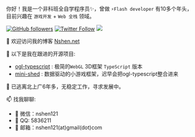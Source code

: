 你好！我是一个非科班全自学程序员✨，曾做 `⚡Flash developer`  有10多个年头，目前兴趣在 `游戏开发` + `Web 全栈` 领域。

[![GitHub followers](https://img.shields.io/github/followers/nshen?label=Follow%20me%EF%BC%81&style=social)](https://github.com/nshen/)
[![Twitter Follow](https://img.shields.io/twitter/follow/nshen121?style=social)](https://twitter.com/nshen121)
[![](https://img.shields.io/badge/weibo-@nshen121-lightgrey.svg)](https://weibo.com/nshen121)

👋 欢迎访问我的博客  [ Nshen.net](https://nshen.net/)

🔭 以下是我在跟进的开源项目:

  - [ogl-typescript](https://github.com/nshen/ogl-typescript) : 极简的`WebGL` 3D框架 `TypeScript` 版本
  - [mini-shed](https://github.com/nshen/mini-shed) : 数据驱动的小游戏框架，迟早会把ogl-typescript整合进来

🤔 已逃离北上广6年多，无稳定工作，寻求发展中。

📫 找我聊聊:

- 💬 微信：nshen121
- 💬 QQ: 5836211
- 💬 邮箱：nshen121(at)gmail(dot)com





